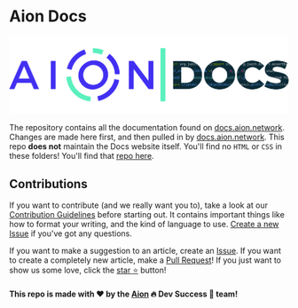 # Aion Docs

![Aion Logo](/aion-docs-logo.png)

The repository contains all the documentation found on [docs.aion.network](https://docs.aion.network). Changes are made here first, and then pulled in by [docs.aion.network](https://docs.aion.network). This repo **does not** maintain the Docs website itself. You'll find no `HTML` or `CSS` in these folders! You'll find that [repo here](https://github.com/mohnjatthews/aion-hugo).

## Contributions

If you want to contribute (and we really want you to), take a look at our [Contribution Guidelines](https://github.com/mohnjatthews/docs/blob/master/extra/contribution-guidelines.md) before starting out. It contains important things like how to format your writing, and the kind of language to use. [Create a new Issue](https://github.com/aionnetwork/docs/issues) if you've got any questions.

If you want to make a suggestion to an article, create an [Issue](https://github.com/aionnetwork/docs/issues). If you want to create a completely new article, make a [Pull Request](https://github.com/aionnetwork/docs/pulls)! If you just want to show us some love, click the [star :star:](https://github.com/aionnetwork/aion_docs/stargazers) button!

#### This repo is made with ❤️ by the [Aion](http://aion.network) :fire: Dev Success :100: team!
